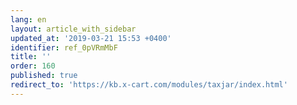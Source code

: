 ```yaml
---
lang: en
layout: article_with_sidebar
updated_at: '2019-03-21 15:53 +0400'
identifier: ref_0pVRmMbF
title: ''
order: 160
published: true
redirect_to: 'https://kb.x-cart.com/modules/taxjar/index.html'
---
```

   